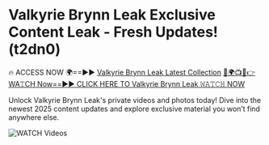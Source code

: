 # Valkyrie Brynn Leak Exclusive Content Leak - Fresh Updates! (t2dn0)

🔥 ACCESS NOW 🌍==►► <a href="https://tinyurl.com/3fjeunct" rel="nofollow">Valkyrie Brynn Leak Latest Collection</a></h3>
[🔴🌍📺📱👉WA𝚃CH Now==►► CLICK HERE TO Valkyrie Brynn Leak 𝚆𝙰𝚃𝙲𝙷 NOW](https://tinyurl.com/3fjeunct)

Unlock Valkyrie Brynn Leak's private videos and photos today! Dive into the newest 2025 content updates and explore exclusive material you won’t find anywhere else.


<a href="https://tinyurl.com/3fjeunct" rel="nofollow" data-target="animated-image.originalLink"><img src="https://camo.githubusercontent.com/8a4f000d20f83aca3bf7ec5f350d767afa0574a8a352519fd8cfa583a6f93a33/68747470733a2f2f692e696d6775722e636f6d2f644a486b345a712e676966" alt="WATCH Videos" data-canonical-src="https://i.imgur.com/dJHk4Zq.gif" style="max-width: 100%; display: inline-block;" data-target="animated-image.originalImage"></a>
